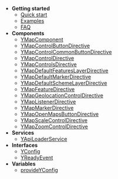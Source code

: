 - **Getting started**
  - [Quick start](v3/)
  - [Examples](v3/examples)
  - [FAQ](v3/faq)
- **Components**
  - [YMapComponent](v3/components/YMapComponent)
  - [YMapControlButtonDirective](v3/components/YMapControlButtonDirective)
  - [YMapControlCommonButtonDirective](v3/components/YMapControlCommonButtonDirective)
  - [YMapControlDirective](v3/components/YMapControlDirective)
  - [YMapControlsDirective](v3/components/YMapControlsDirective)
  - [YMapDefaultFeaturesLayerDirective](v3/components/YMapDefaultFeaturesLayerDirective)
  - [YMapDefaultMarkerDirective](v3/components/YMapDefaultMarkerDirective)
  - [YMapDefaultSchemeLayerDirective](v3/components/YMapDefaultSchemeLayerDirective)
  - [YMapFeatureDirective](v3/components/YMapFeatureDirective)
  - [YMapGeolocationControlDirective](v3/components/YMapGeolocationControlDirective)
  - [YMapListenerDirective](v3/components/YMapListenerDirective)
  - [YMapMarkerDirective](v3/components/YMapMarkerDirective)
  - [YMapOpenMapsButtonDirective](v3/components/YMapOpenMapsButtonDirective)
  - [YMapScaleControlDirective](v3/components/YMapScaleControlDirective)
  - [YMapZoomControlDirective](v3/components/YMapZoomControlDirective)
- **Services**
  - [YApiLoaderService](v3/services/YApiLoaderService)
- **Interfaces**
  - [YConfig](v3/interfaces/YConfig)
  - [YReadyEvent](v3/interfaces/YReadyEvent)
- **Variables**
  - [provideYConfig](v3/variables/provideYConfig)